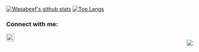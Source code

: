 [![Wasabeef's github stats](https://github-readme-stats.wasabeef.vercel.app/api?username=aminsoheyli&show_icons=true&line_height=21&show_icons=true&theme=vue)](https://github.com/anuraghazra/github-readme-stats)
[![Top Langs](https://github-readme-stats.vercel.app/api/top-langs/?username=aminsoheyli&show_icons=true&layout=compact&theme=vue)](https://github.com/anuraghazra/github-readme-stats)
<br />

### Connect with me:

[<img align="left" alt="vibhorchaudhary | LinkedIn" width="22px" src="https://cdn.jsdelivr.net/npm/simple-icons@v3/icons/linkedin.svg" />][linkedin]

<br />



<img src="https://komarev.com/ghpvc/?username=aminsoheyli&color=blue&style=flat-square" align="right" />


[linkedin]: https://www.linkedin.com/in/aminsoheyli/
